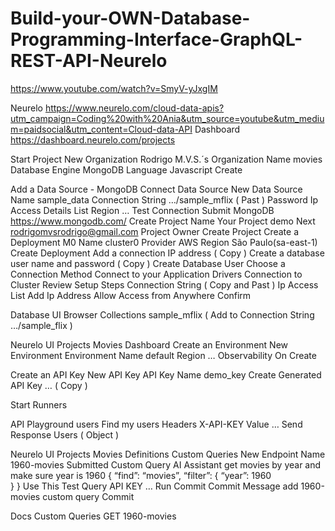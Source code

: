 # Build-your-OWN-Database-Programming-Interface-GraphQL-REST-API-Neurelo

https://www.youtube.com/watch?v=SmyV-yJxgIM 

Neurelo 
https://www.neurelo.com/cloud-data-apis?utm_campaign=Coding%20with%20Ania&utm_source=youtube&utm_medium=paidsocial&utm_content=Cloud-data-API 
Dashboard
https://dashboard.neurelo.com/projects 

Start Project 
New
Organization
Rodrigo M.V.S.´s Organization
Name
movies
Database Engine
MongoDB
Language
Javascript
Create

Add a Data Source - MongoDB
Connect Data Source
New Data Source
Name
sample_data
Connection String
…/sample_mflix ( Past )
Password
Ip Access Details List
Region 
…
Test Connection
Submit 
MongoDB
https://www.mongodb.com/ 
Create Project
Name Your Project
demo
Next
rodrigomvsrodrigo@gmail.com     Project Owner 
Create Project
Create a Deployment
M0
Name 
cluster0
Provider
AWS
Region
São Paulo(sa-east-1)
Create Deployment
Add a connection IP address ( Copy ) 
Create a database user
name and password ( Copy )
Create Database User
Choose a Connection Method
Connect to your Application
Drivers
Connection to Cluster
Review Setup Steps
Connection String ( Copy and Past )
Ip Access List
Add Ip Address
Allow Access from Anywhere
Confirm

Database UI
Browser Collections
sample_mflix ( Add to Connection String …/sample_flix )

Neurelo UI
Projects
Movies
Dashboard
Create an Environment 
New Environment 
Environment Name
default
Region
…
Observability 
On
Create

Create an API Key
New API Key
API Key Name
demo_key
Create
Generated API Key
… ( Copy )

Start Runners

API Playground
users
Find my users
Headers
X-API-KEY      Value …
Send
Response
Users ( Object )

Neurelo UI
Projects
Movies
Definitions
Custom Queries
New
Endpoint Name
1960-movies
Submitted
Custom Query AI Assistant
get movies by year and make sure year is 1960
{ 
	“find”: “movies”,
	“filter”: {
		“year”: 1960	
		}
}
Use This
Test Query
API KEY
…
Run
Commit
Commit Message
add 1960-movies custom query
Commit

Docs
Custom Queries
GET 1960-movies






